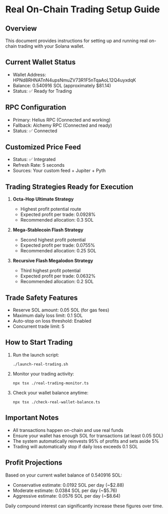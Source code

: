 # Real On-Chain Trading Setup Guide

## Overview
This document provides instructions for setting up and running real on-chain trading with your Solana wallet.

## Current Wallet Status
- Wallet Address: HPNd8RHNATnN4upsNmuZV73R1F5nTqaAoL12Q4uyxdqK
- Balance: 0.540916 SOL (approximately $81.14)
- Status: ✅ Ready for Trading

## RPC Configuration
- Primary: Helius RPC (Connected and working)
- Fallback: Alchemy RPC (Connected and ready)
- Status: ✅ Connected

## Customized Price Feed
- Status: ✅ Integrated
- Refresh Rate: 5 seconds
- Sources: Your custom feed + Jupiter + Pyth

## Trading Strategies Ready for Execution
1. **Octa-Hop Ultimate Strategy**
   - Highest profit potential route
   - Expected profit per trade: 0.0928%
   - Recommended allocation: 0.3 SOL

2. **Mega-Stablecoin Flash Strategy**
   - Second highest profit potential
   - Expected profit per trade: 0.0755%
   - Recommended allocation: 0.25 SOL

3. **Recursive Flash Megalodon Strategy**
   - Third highest profit potential
   - Expected profit per trade: 0.0632%
   - Recommended allocation: 0.2 SOL

## Trade Safety Features
- Reserve SOL amount: 0.05 SOL (for gas fees)
- Maximum daily loss limit: 0.1 SOL
- Auto-stop on loss threshold: Enabled
- Concurrent trade limit: 5

## How to Start Trading
1. Run the launch script:
   ```
   ./launch-real-trading.sh
   ```

2. Monitor your trading activity:
   ```
   npx tsx ./real-trading-monitor.ts
   ```

3. Check your wallet balance anytime:
   ```
   npx tsx ./check-real-wallet-balance.ts
   ```

## Important Notes
- All transactions happen on-chain and use real funds
- Ensure your wallet has enough SOL for transactions (at least 0.05 SOL)
- The system automatically reinvests 95% of profits and sets aside 5%
- Trading will automatically stop if daily loss exceeds 0.1 SOL

## Profit Projections
Based on your current wallet balance of 0.540916 SOL:
- Conservative estimate: 0.0192 SOL per day (~$2.88)
- Moderate estimate: 0.0384 SOL per day (~$5.76)
- Aggressive estimate: 0.0576 SOL per day (~$8.64)

Daily compound interest can significantly increase these figures over time.